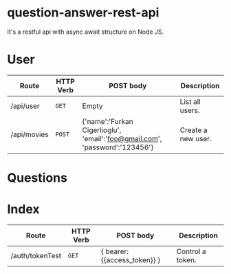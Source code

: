 # question-answer-rest-api
It's a restful api with async await structure on Node JS.

# User
 
| Route | HTTP Verb | POST body | Description |
| --- | --- | --- | --- |
| /api/user | `GET` | Empty | List all users. |
| /api/movies | `POST` | {'name':'Furkan Cigerlioglu', 'email':'foo@gmail.com', 'password':'123456'} | Create a new user. |

 
# Questions
 
# Index
 
| Route | HTTP Verb | POST body | Description |
| --- | --- | --- | --- |
| /auth/tokenTest | `GET` | { bearer: {{access_token}} } | Control a token. |